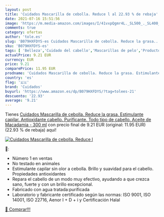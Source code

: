 ```yaml
---
layout: post
title: 'Cuidados Mascarilla de cebolla. Reduce l al 22.93 % de rebaja'
date: 2021-07-16 15:51:56
image: 'https://m.media-amazon.com/images/I/41vxpQgmr4L._SL500_._SL400_.jpg'
comments: true
category: ofertas
author: 'tole.es'
slug: 'B079HXFDYS-es Cuidados Mascarilla de cebolla. Reduce la grasa....'
sku: 'B079HXFDYS-es'
tags: [ 'Belleza','Cuidado del cabello','Mascarillas de pelo','Productos para el cuidado del cabello','cuidados','macadamia', ]
actualPrice: 9.21 EUR
currency: EUR
price: 9.21
comparePrice: 11.95 EUR
prodname: 'Cuidados Mascarilla de cebolla. Reduce la grasa. Estimulante capilar. Antioxidante cabello. Purificante. Todo tipo de cabello. Aceite de Macadamia - 300 ml'
country: 'es'
flag: '🇪🇸'
brand: 'Cuidados'
buyurl: 'https://www.amazon.es/dp/B079HXFDYS/?tag=tolees-21'
descuento: '22.93'
average: '9.21'
---
```


Tienes [Cuidados Mascarilla de cebolla. Reduce la grasa. Estimulante capilar. Antioxidante cabello. Purificante. Todo tipo de cabello. Aceite de Macadamia - 300 ml](https://www.amazon.es/dp/B079HXFDYS/?tag=tolees-21) con precio final de  9.21 EUR (original: 11.95 EUR) (22.93 %  de rebaja) aqui!

[![Cuidados Mascarilla de cebolla. Reduce l](https://m.media-amazon.com/images/I/41vxpQgmr4L._SL500_._SL400_.jpg)](https://www.amazon.es/dp/B079HXFDYS/?tag=tolees-21)

🔎:

- Número 1 en ventas
- No testado en animales
- Estimulante capilar sin olor a cebolla. Brillo y suavidad para el cabello. Propiedades antioxidantes
- Repara el cabello de un modo muy efectivo, ayudando a que crezca sano, fuerte y con un brillo excepcional.
- Fabricado con agua tratada:purificada
- Laboratorio y fabricante certificado según las normas: ISO 9001, ISO 14001, ISO 22716, Aenor I + D + i y Certificación Halal

[🛒 Comprar!!!](https://www.amazon.es/dp/B079HXFDYS/?tag=tolees-21)
